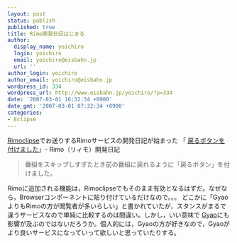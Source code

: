 ```yaml
---
layout: post
status: publish
published: true
title: Rimo開発日記はじまる
author:
  display_name: yoichiro
  login: yoichiro
  email: yoichiro@eisbahn.jp
  url: ''
author_login: yoichiro
author_email: yoichiro@eisbahn.jp
wordpress_id: 334
wordpress_url: http://www.eisbahn.jp/yoichiro/?p=334
date: '2007-03-01 16:32:34 +0900'
date_gmt: '2007-03-01 07:32:34 +0900'
categories:
- Eclipse
---
```


[Rimoclipse](http://www.eisbahn.jp/yoichiro/2007/02/rimoclipse.html)でお送りするRimoサービスの開発日記が始まった
「
[戻るボタンを付けました](http://d.hatena.ne.jp/rimotv/20070228/1172643373)」- Rimo（リィモ）開発日記

>番組をスキップしすぎたとき前の番組に戻れるように「戻るボタン」を付けました。

Rimoに追加される機能は，Rimoclipseでもそのまま有効となるはずだ。なぜなら，Browserコンポーネントに貼り付けているだけなので。。。
どこかに「GyaoよりもRimoの方が閲覧者が多いらしい」と書かれていたが，スタンスがまるで違うサービスなので単純に比較するのは間違い。しかし，いい意味で
[Gyao](http://www.gyao.jp/)にも影響が及ぶのではないだろうか。個人的には，Gyaoの方が好きなので，Gyaoがより良いサービスになっていって欲しいと思っていたりする。
